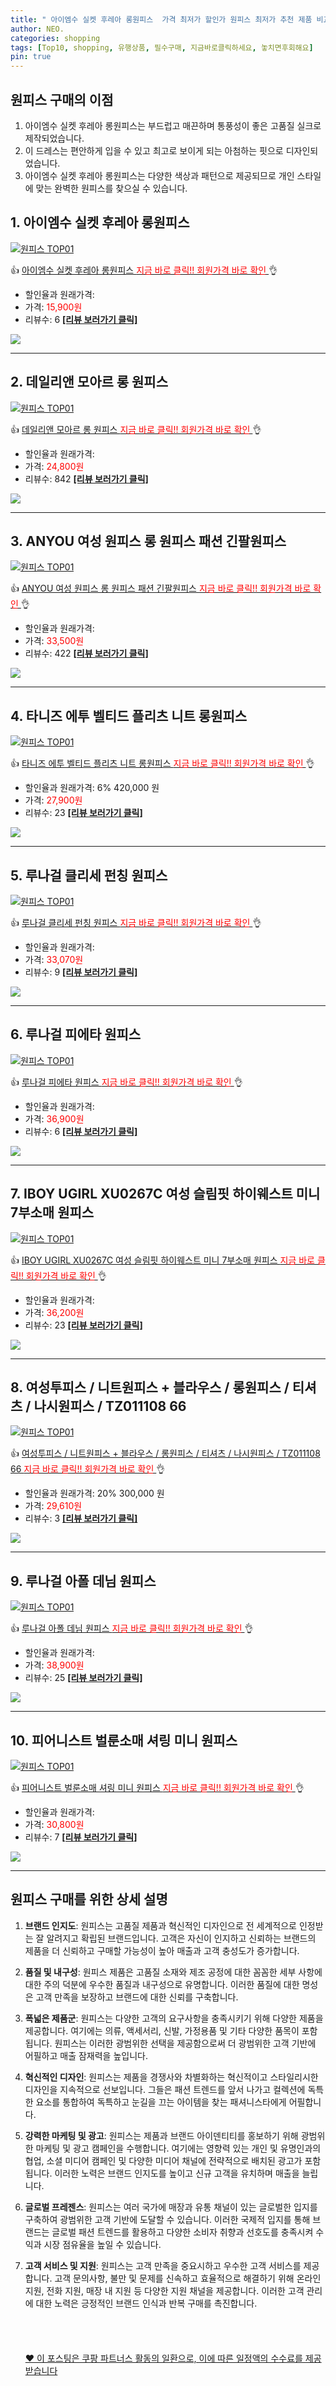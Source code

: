 ```yaml
---
title: " 아이엠수 실켓 후레아 롱원피스  가격 최저가 할인가 원피스 최저가 추천 제품 비교"
author: NEO.
categories: shopping
tags: [Top10, shopping, 유행상품, 필수구매, 지금바로클릭하세요, 놓치면후회해요]
pin: true
---
```

## 원피스 구매의 이점
1. 아이엠수 실켓 후레아 롱원피스는 부드럽고 매끈하며 통풍성이 좋은 고품질 실크로 제작되었습니다.
2. 이 드레스는 편안하게 입을 수 있고 최고로 보이게 되는 아첨하는 핏으로 디자인되었습니다.
3. 아이엠수 실켓 후레아 롱원피스는 다양한 색상과 패턴으로 제공되므로 개인 스타일에 맞는 완벽한 원피스를 찾으실 수 있습니다.

   

## 1.  아이엠수 실켓 후레아 롱원피스 

[![원피스 TOP01](https://thumbnail6.coupangcdn.com/thumbnails/remote/490x490ex/image/vendor_inventory/c504/59b24c42156d28fc2ba505cd6f1100301e57f4a8ead7e1d0aa9d9ef972c8.jpg)](https://link.coupang.com/re/AFFSDP?lptag=AF3617701&subid=GithubCoopas&pageKey=127981959&traceid=V0-153&itemId=20588960223&vendorItemId=87667276428)


👍 [ 아이엠수 실켓 후레아 롱원피스  <font color=red> 지금 바로 클릭!! 회원가격 바로 확인 </font> ](https://link.coupang.com/re/AFFSDP?lptag=AF3617701&subid=GithubCoopas&pageKey=127981959&traceid=V0-153&itemId=20588960223&vendorItemId=87667276428) 👌 


- 할인율과 원래가격: 
- 가격: <span style='color:red'>15,900원</span>
- 리뷰수: 6  [**[리뷰 보러가기 클릭]**](https://link.coupang.com/re/AFFSDP?lptag=AF3617701&subid=GithubCoopas&pageKey=127981959&traceid=V0-153&itemId=20588960223&vendorItemId=87667276428)

[![](/discount_price.png)](https://link.coupang.com/re/AFFSDP?lptag=AF3617701&subid=GithubCoopas&pageKey=127981959&traceid=V0-153&itemId=20588960223&vendorItemId=87667276428)

---


   

## 2.  데일리앤 모아르 롱 원피스 

[![원피스 TOP01](https://thumbnail6.coupangcdn.com/thumbnails/remote/490x490ex/image/vendor_inventory/bd90/5d45d4caac3ee3e35e54ec9c5751acd79622fc073b7a0eb653f634b3ae47.jpg)](https://link.coupang.com/re/AFFSDP?lptag=AF3617701&subid=GithubCoopas&pageKey=7159130235&traceid=V0-153&itemId=18013670523&vendorItemId=86972902341)


👍 [ 데일리앤 모아르 롱 원피스  <font color=red> 지금 바로 클릭!! 회원가격 바로 확인 </font> ](https://link.coupang.com/re/AFFSDP?lptag=AF3617701&subid=GithubCoopas&pageKey=7159130235&traceid=V0-153&itemId=18013670523&vendorItemId=86972902341) 👌 


- 할인율과 원래가격: 
- 가격: <span style='color:red'>24,800원</span>
- 리뷰수: 842  [**[리뷰 보러가기 클릭]**](https://link.coupang.com/re/AFFSDP?lptag=AF3617701&subid=GithubCoopas&pageKey=7159130235&traceid=V0-153&itemId=18013670523&vendorItemId=86972902341)

[![](/discount_price.png)](https://link.coupang.com/re/AFFSDP?lptag=AF3617701&subid=GithubCoopas&pageKey=7159130235&traceid=V0-153&itemId=18013670523&vendorItemId=86972902341)

---


   

## 3.  ANYOU 여성 원피스 롱 원피스 패션 긴팔원피스 

[![원피스 TOP01](https://thumbnail10.coupangcdn.com/thumbnails/remote/490x490ex/image/vendor_inventory/87d6/b13a78fe13befe1038e5533691cb1e69973a62eda95fe7e55901435785f1.jpg)](https://link.coupang.com/re/AFFSDP?lptag=AF3617701&subid=GithubCoopas&pageKey=7748942549&traceid=V0-153&itemId=20867309404&vendorItemId=87970223476)


👍 [ ANYOU 여성 원피스 롱 원피스 패션 긴팔원피스  <font color=red> 지금 바로 클릭!! 회원가격 바로 확인 </font> ](https://link.coupang.com/re/AFFSDP?lptag=AF3617701&subid=GithubCoopas&pageKey=7748942549&traceid=V0-153&itemId=20867309404&vendorItemId=87970223476) 👌 


- 할인율과 원래가격: 
- 가격: <span style='color:red'>33,500원</span>
- 리뷰수: 422  [**[리뷰 보러가기 클릭]**](https://link.coupang.com/re/AFFSDP?lptag=AF3617701&subid=GithubCoopas&pageKey=7748942549&traceid=V0-153&itemId=20867309404&vendorItemId=87970223476)

[![](/discount_price.png)](https://link.coupang.com/re/AFFSDP?lptag=AF3617701&subid=GithubCoopas&pageKey=7748942549&traceid=V0-153&itemId=20867309404&vendorItemId=87970223476)

---


   

## 4.  타니즈 에투 벨티드 플리츠 니트 롱원피스 

[![원피스 TOP01](https://thumbnail8.coupangcdn.com/thumbnails/remote/490x490ex/image/vendor_inventory/450f/4d6e8046c7deac1c0d448bd7bae0b9207fdf24f14bca6e4acb7410814e99.jpg)](https://link.coupang.com/re/AFFSDP?lptag=AF3617701&subid=GithubCoopas&pageKey=6056025161&traceid=V0-153&itemId=11117469594&vendorItemId=78396253428)


👍 [ 타니즈 에투 벨티드 플리츠 니트 롱원피스  <font color=red> 지금 바로 클릭!! 회원가격 바로 확인 </font> ](https://link.coupang.com/re/AFFSDP?lptag=AF3617701&subid=GithubCoopas&pageKey=6056025161&traceid=V0-153&itemId=11117469594&vendorItemId=78396253428) 👌 


- 할인율과 원래가격: 6%  420,000   원
- 가격: <span style='color:red'>27,900원</span>
- 리뷰수: 23  [**[리뷰 보러가기 클릭]**](https://link.coupang.com/re/AFFSDP?lptag=AF3617701&subid=GithubCoopas&pageKey=6056025161&traceid=V0-153&itemId=11117469594&vendorItemId=78396253428)

[![](/discount_price.png)](https://link.coupang.com/re/AFFSDP?lptag=AF3617701&subid=GithubCoopas&pageKey=6056025161&traceid=V0-153&itemId=11117469594&vendorItemId=78396253428)

---


   

## 5.  루나걸 클리세 펀칭 원피스 

[![원피스 TOP01](https://thumbnail10.coupangcdn.com/thumbnails/remote/490x490ex/image/rs_quotation_api/bqrifrkw/45067f12d72c422ba259b5eb9caae275.jpg)](https://link.coupang.com/re/AFFSDP?lptag=AF3617701&subid=GithubCoopas&pageKey=6331115862&traceid=V0-153&itemId=13226229279&vendorItemId=80484400870)


👍 [ 루나걸 클리세 펀칭 원피스  <font color=red> 지금 바로 클릭!! 회원가격 바로 확인 </font> ](https://link.coupang.com/re/AFFSDP?lptag=AF3617701&subid=GithubCoopas&pageKey=6331115862&traceid=V0-153&itemId=13226229279&vendorItemId=80484400870) 👌 


- 할인율과 원래가격: 
- 가격: <span style='color:red'>33,070원</span>
- 리뷰수: 9  [**[리뷰 보러가기 클릭]**](https://link.coupang.com/re/AFFSDP?lptag=AF3617701&subid=GithubCoopas&pageKey=6331115862&traceid=V0-153&itemId=13226229279&vendorItemId=80484400870)

[![](/discount_price.png)](https://link.coupang.com/re/AFFSDP?lptag=AF3617701&subid=GithubCoopas&pageKey=6331115862&traceid=V0-153&itemId=13226229279&vendorItemId=80484400870)

---


   

## 6.  루나걸 피에타 원피스 

[![원피스 TOP01](https://thumbnail9.coupangcdn.com/thumbnails/remote/490x490ex/image/rs_quotation_api/wgcwqjsu/cbe03e485e3a41738d96167c45175dde.jpg)](https://link.coupang.com/re/AFFSDP?lptag=AF3617701&subid=GithubCoopas&pageKey=7218729034&traceid=V0-153&itemId=18287931774&vendorItemId=85433753929)


👍 [ 루나걸 피에타 원피스  <font color=red> 지금 바로 클릭!! 회원가격 바로 확인 </font> ](https://link.coupang.com/re/AFFSDP?lptag=AF3617701&subid=GithubCoopas&pageKey=7218729034&traceid=V0-153&itemId=18287931774&vendorItemId=85433753929) 👌 


- 할인율과 원래가격: 
- 가격: <span style='color:red'>36,900원</span>
- 리뷰수: 6  [**[리뷰 보러가기 클릭]**](https://link.coupang.com/re/AFFSDP?lptag=AF3617701&subid=GithubCoopas&pageKey=7218729034&traceid=V0-153&itemId=18287931774&vendorItemId=85433753929)

[![](/discount_price.png)](https://link.coupang.com/re/AFFSDP?lptag=AF3617701&subid=GithubCoopas&pageKey=7218729034&traceid=V0-153&itemId=18287931774&vendorItemId=85433753929)

---


   

## 7.  IBOY UGIRL XU0267C 여성 슬림핏 하이웨스트 미니 7부소매 원피스 

[![원피스 TOP01](https://thumbnail6.coupangcdn.com/thumbnails/remote/490x490ex/image/vendor_inventory/8f00/dc1556d62a42d40bd03e42b5282948398cead1536b23dd40a7b343959c70.jpg)](https://link.coupang.com/re/AFFSDP?lptag=AF3617701&subid=GithubCoopas&pageKey=7297942348&traceid=V0-153&itemId=18667957057&vendorItemId=85813728274)


👍 [ IBOY UGIRL XU0267C 여성 슬림핏 하이웨스트 미니 7부소매 원피스  <font color=red> 지금 바로 클릭!! 회원가격 바로 확인 </font> ](https://link.coupang.com/re/AFFSDP?lptag=AF3617701&subid=GithubCoopas&pageKey=7297942348&traceid=V0-153&itemId=18667957057&vendorItemId=85813728274) 👌 


- 할인율과 원래가격: 
- 가격: <span style='color:red'>36,200원</span>
- 리뷰수: 23  [**[리뷰 보러가기 클릭]**](https://link.coupang.com/re/AFFSDP?lptag=AF3617701&subid=GithubCoopas&pageKey=7297942348&traceid=V0-153&itemId=18667957057&vendorItemId=85813728274)

[![](/discount_price.png)](https://link.coupang.com/re/AFFSDP?lptag=AF3617701&subid=GithubCoopas&pageKey=7297942348&traceid=V0-153&itemId=18667957057&vendorItemId=85813728274)

---


   

## 8.  여성투피스 / 니트원피스 + 블라우스 / 롱원피스 / 티셔츠 / 나시원피스 / TZ011108 66 

[![원피스 TOP01](https://thumbnail6.coupangcdn.com/thumbnails/remote/490x490ex/image/vendor_inventory/3cfd/9d4589deabbcb647e9bd9c1c5bebd7bd319070eca67a03800130c0d32def.jpg)](https://link.coupang.com/re/AFFSDP?lptag=AF3617701&subid=GithubCoopas&pageKey=7799557894&traceid=V0-153&itemId=21120633956&vendorItemId=88182440680)


👍 [ 여성투피스 / 니트원피스 + 블라우스 / 롱원피스 / 티셔츠 / 나시원피스 / TZ011108 66  <font color=red> 지금 바로 클릭!! 회원가격 바로 확인 </font> ](https://link.coupang.com/re/AFFSDP?lptag=AF3617701&subid=GithubCoopas&pageKey=7799557894&traceid=V0-153&itemId=21120633956&vendorItemId=88182440680) 👌 


- 할인율과 원래가격: 20%  300,000   원
- 가격: <span style='color:red'>29,610원</span>
- 리뷰수: 3  [**[리뷰 보러가기 클릭]**](https://link.coupang.com/re/AFFSDP?lptag=AF3617701&subid=GithubCoopas&pageKey=7799557894&traceid=V0-153&itemId=21120633956&vendorItemId=88182440680)

[![](/discount_price.png)](https://link.coupang.com/re/AFFSDP?lptag=AF3617701&subid=GithubCoopas&pageKey=7799557894&traceid=V0-153&itemId=21120633956&vendorItemId=88182440680)

---


   

## 9.  루나걸 아폴 데님 원피스 

[![원피스 TOP01](https://thumbnail9.coupangcdn.com/thumbnails/remote/490x490ex/image/rs_quotation_api/srna53ed/598cf203abca425dbfe89c83c2616411.jpg)](https://link.coupang.com/re/AFFSDP?lptag=AF3617701&subid=GithubCoopas&pageKey=7218712907&traceid=V0-153&itemId=18287868514&vendorItemId=85433691817)


👍 [ 루나걸 아폴 데님 원피스  <font color=red> 지금 바로 클릭!! 회원가격 바로 확인 </font> ](https://link.coupang.com/re/AFFSDP?lptag=AF3617701&subid=GithubCoopas&pageKey=7218712907&traceid=V0-153&itemId=18287868514&vendorItemId=85433691817) 👌 


- 할인율과 원래가격: 
- 가격: <span style='color:red'>38,900원</span>
- 리뷰수: 25  [**[리뷰 보러가기 클릭]**](https://link.coupang.com/re/AFFSDP?lptag=AF3617701&subid=GithubCoopas&pageKey=7218712907&traceid=V0-153&itemId=18287868514&vendorItemId=85433691817)

[![](/discount_price.png)](https://link.coupang.com/re/AFFSDP?lptag=AF3617701&subid=GithubCoopas&pageKey=7218712907&traceid=V0-153&itemId=18287868514&vendorItemId=85433691817)

---


   

## 10.  피어니스트 벌룬소매 셔링 미니 원피스 

[![원피스 TOP01](https://thumbnail9.coupangcdn.com/thumbnails/remote/490x490ex/image/rs_quotation_api/det0jpqn/8cc6088383f945bab25f2d5e6dea1abe.jpg)](https://link.coupang.com/re/AFFSDP?lptag=AF3617701&subid=GithubCoopas&pageKey=7760314254&traceid=V0-153&itemId=19735849025&vendorItemId=86839665087)


👍 [ 피어니스트 벌룬소매 셔링 미니 원피스  <font color=red> 지금 바로 클릭!! 회원가격 바로 확인 </font> ](https://link.coupang.com/re/AFFSDP?lptag=AF3617701&subid=GithubCoopas&pageKey=7760314254&traceid=V0-153&itemId=19735849025&vendorItemId=86839665087) 👌 


- 할인율과 원래가격: 
- 가격: <span style='color:red'>30,800원</span>
- 리뷰수: 7  [**[리뷰 보러가기 클릭]**](https://link.coupang.com/re/AFFSDP?lptag=AF3617701&subid=GithubCoopas&pageKey=7760314254&traceid=V0-153&itemId=19735849025&vendorItemId=86839665087)

[![](/discount_price.png)](https://link.coupang.com/re/AFFSDP?lptag=AF3617701&subid=GithubCoopas&pageKey=7760314254&traceid=V0-153&itemId=19735849025&vendorItemId=86839665087)

---
## 원피스 구매를 위한 상세 설명
1. **브랜드 인지도**: 원피스는 고품질 제품과 혁신적인 디자인으로 전 세계적으로 인정받는 잘 알려지고 확립된 브랜드입니다. 고객은 자신이 인지하고 신뢰하는 브랜드의 제품을 더 신뢰하고 구매할 가능성이 높아 매출과 고객 충성도가 증가합니다.

2. **품질 및 내구성**: 원피스 제품은 고품질 소재와 제조 공정에 대한 꼼꼼한 세부 사항에 대한 주의 덕분에 우수한 품질과 내구성으로 유명합니다. 이러한 품질에 대한 명성은 고객 만족을 보장하고 브랜드에 대한 신뢰를 구축합니다.

3. **폭넓은 제품군**: 원피스는 다양한 고객의 요구사항을 충족시키기 위해 다양한 제품을 제공합니다. 여기에는 의류, 액세서리, 신발, 가정용품 및 기타 다양한 품목이 포함됩니다. 원피스는 이러한 광범위한 선택을 제공함으로써 더 광범위한 고객 기반에 어필하고 매출 잠재력을 높입니다.

4. **혁신적인 디자인**: 원피스는 제품을 경쟁사와 차별화하는 혁신적이고 스타일리시한 디자인을 지속적으로 선보입니다. 그들은 패션 트렌드를 앞서 나가고 컬렉션에 독특한 요소를 통합하여 독특하고 눈길을 끄는 아이템을 찾는 패셔니스타에게 어필합니다.

5. **강력한 마케팅 및 광고**: 원피스는 제품과 브랜드 아이덴티티를 홍보하기 위해 광범위한 마케팅 및 광고 캠페인을 수행합니다. 여기에는 영향력 있는 개인 및 유명인과의 협업, 소셜 미디어 캠페인 및 다양한 미디어 채널에 전략적으로 배치된 광고가 포함됩니다. 이러한 노력은 브랜드 인지도를 높이고 신규 고객을 유치하며 매출을 늘립니다.

6. **글로벌 프레젠스**: 원피스는 여러 국가에 매장과 유통 채널이 있는 글로벌한 입지를 구축하여 광범위한 고객 기반에 도달할 수 있습니다. 이러한 국제적 입지를 통해 브랜드는 글로벌 패션 트렌드를 활용하고 다양한 소비자 취향과 선호도를 충족시켜 수익과 시장 점유율을 높일 수 있습니다.

7. **고객 서비스 및 지원**: 원피스는 고객 만족을 중요시하고 우수한 고객 서비스를 제공합니다. 고객 문의사항, 불만 및 문제를 신속하고 효율적으로 해결하기 위해 온라인 지원, 전화 지원, 매장 내 지원 등 다양한 지원 채널을 제공합니다. 이러한 고객 관리에 대한 노력은 긍정적인 브랜드 인식과 반복 구매를 촉진합니다.<br><br><br><br><br> [ ❤  이 포스팅은 쿠팡 파트너스 활동의 일환으로, 이에 따른 일정액의 수수료를 제공받습니다](https://link.coupang.com/a/bcEFyh)